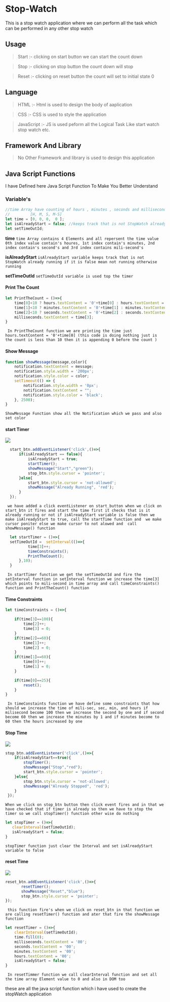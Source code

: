 # Stop-Watch
This is a stop watch application where we can perform all the task which can be performed in any other stop watch

  ## Usage
  > Start :- clicking on start button we can start the count down 

  > Stop  :- clicking on stop button the count down will stop
  
  > Reset :- clicking on reset button the count will set to initial state 0 
 
 ## Language
  > HTML       :- Html is used to design the body of aaplication
  
  > CSS        :- CSS is used to style the application
  
  > JavaScript :- JS is used peform all the Logical Task Like start watch stop watch etc.
 
 ## Framework And Library
 >No Other Framework and library is used to design this application

 ## Java Script Functions
 I have Defined here Java Script Function To Make You Better Understand
 
 ### Variable's
 ``` js
 //time Array have counting of hours , minutes , seconds and milliseconds
//         [H, M, S, M-S]
let time = [0, 0, 0,  0 ];
let isAlreadyStart = false; //keeps track that is not StopWatch already running
let setTimeOutId;
```

**time** 
`time Array contains 4 Elements and all repersent the time value 0th index value contain's houres, 1st index contain's minutes, 2nd index contain's second's and 3rd index contains mili-second's`

**isAlreadyStart**
`isAlreadyStart variable keeps track that is not StopWatch already running if it is false mean not running otherwise running`

**setTimeOutId**
`setTimeOutId variable is used top the timer`

#### Print The Count
``` js
let PrintTheCount = ()=>{
    time[0]<10 ? hours.textContent = '0'+time[0] : hours.textContent = time[0]; 
    time[1]<10 ? minutes.textContent = '0'+time[1] : minutes.textContent = time[1];
    time[2]<10 ? seconds.textContent = '0'+time[2] : seconds.textContent = time[2];
    milliseconds.textContent = time[3];
}
```
` In PrintTheCount function we are printing the time just hours.textContent = '0'+time[0] (this code is doing nothing just is the count is less than 10 then it is appending 0 before the count )`

#### Show Message

``` js
function showMessage(message,color){
    notification.textContent = message;
    notification.style.width = '200px';
    notification.style.color = color;
    setTimeout(() => {
        notification.style.width = '0px';
        notification.textContent = "";
        notification.style.color = 'black';
    }, 2500);
} 
```

`ShowMessage Function show all the Notification which we pass and also set color `

####  start Timer

![](images/startWatch.gif)

``` js
  start_btn.addEventListener('click',()=>{
      if(isAlreadyStart == false){
          isAlreadyStart = true;
          startTimer();
          showMessage("Start","green");
          stop_btn.style.cursor = 'pointer';
      }else{
          start_btn.style.cursor = 'not-allowed';
          showMessage("Already Running", 'red');
      }
  });
```
` we have added a click eventListener on start_button when we click on start_btn it fires and start the time first it checks that is it already running or not if isAlreadyStart variable is false then we make isAlreadyStart to true, call the startTime function and  we make cursor poniter else we make cursor to not alowed and 
call showMessage() function`

``` js
  let startTimer = ()=>{
  setTimeOutId =  setInterval(()=>{
          time[3]++;
          timeConstraints();
          PrintTheCount();
      },10);
  }
```

` In startTimer function we get the setTimeOutId and fire the setInterval function in setInterval function we increase the time[3] which points to mili-second in time array and call timeConstraints() function and PrintTheCount() function`

#### Time Constraints 
``` js
let timeConstraints = ()=>{

    if(time[3]==100){ 
        time[2]++;
        time[3] = 0;
    }
    if(time[2]==60){
        time[1]++;
        time[2] = 0;
    }
    if(time[1]==60){
        time[0]++;
        time[1] = 0;
    }

    if(time[0]==25){
        reset();
    }
}
```
` 
In timeConstaints function we have define some constraints that how should we increase the time of mili-sec, sec, min, and hours if milisecond become 100 then we increase the second by one and if second become 60 then we increase the minutes by 1 and if minutes become to 60 then the hours increased by one
`

#### Stop Time

![](images/stopWatch.gif)
``` js
stop_btn.addEventListener('click',()=>{
    if(isAlreadyStart==true){
        stopTimer();
        showMessage("Stop","red");
        start_btn.style.cursor = 'pointer';
    }else{
        stop_btn.style.cursor = 'not-allowed';
        showMessage("Already Stopped", 'red');
    }
 });
 ```
 `When we click on stop_btn button then click event fires and in that we have checked that if timer is already so then we have to stop the timer so we call stopTimer() function other wise do nothing `
 
 ``` js
let stopTimer = ()=>{
    clearInterval(setTimeOutId);
    isAlreadyStart = false;
}
 ```
 `stopTimer function just clear the Interval and set isAlreadyStart variable to false`
 
 #### reset Time
 
 ![](images/restartWatch.gif)
 ``` js
 reset_btn.addEventListener('click',()=>{
        resetTimer(); 
        showMessage("Reset","blue");
        stop_btn.style.cursor = 'pointer';
});
```
` this function fire's when we click on reset_btn in that function we are calling resetTimer() function and ater that fire the showMessage function`

``` js
let resetTimer = ()=>{
    clearInterval(setTimeOutId);
    time.fill(0);
    milliseconds.textContent = '00';
    seconds.textContent = '00';
    minutes.textContent = '00';
    hours.textContent = '00';  
    isAlreadyStart = false;
}
```
` In resetTimmer function we call clearInterval function and set all the time array Element value to 0 and also in DOM too`

these are all the java script function which i have used to create the stopWatch application
 
